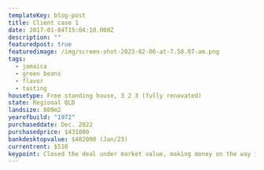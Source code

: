 ```yaml
---
templateKey: blog-post
title: Client case 1
date: 2017-01-04T15:04:10.000Z
description: ""
featuredpost: true
featuredimage: /img/screen-shot-2023-02-06-at-7.58.07-am.png
tags:
  - jamaica
  - green beans
  - flavor
  - tasting
housetype: Free standing house, 3 2 3 (fully renovated)
state: Regional QLD
landsize: 809m2
yearofbuild: "1972"
purchaseddate: Dec. 2022
purchasedprice: $431800
bankdesktopvalue: $482000 (Jan/23)
currentrent: $510
keypoint: Closed the deal under market value, making money on the way in.
---
```

